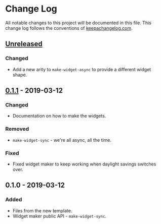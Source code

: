 # Change Log
All notable changes to this project will be documented in this file. This change log follows the conventions of [keepachangelog.com](http://keepachangelog.com/).

## [Unreleased]
### Changed
- Add a new arity to `make-widget-async` to provide a different widget shape.

## [0.1.1] - 2019-03-12
### Changed
- Documentation on how to make the widgets.

### Removed
- `make-widget-sync` - we're all async, all the time.

### Fixed
- Fixed widget maker to keep working when daylight savings switches over.

## 0.1.0 - 2019-03-12
### Added
- Files from the new template.
- Widget maker public API - `make-widget-sync`.

[Unreleased]: https://github.com/your-name/getgerrit/compare/0.1.1...HEAD
[0.1.1]: https://github.com/your-name/getgerrit/compare/0.1.0...0.1.1
